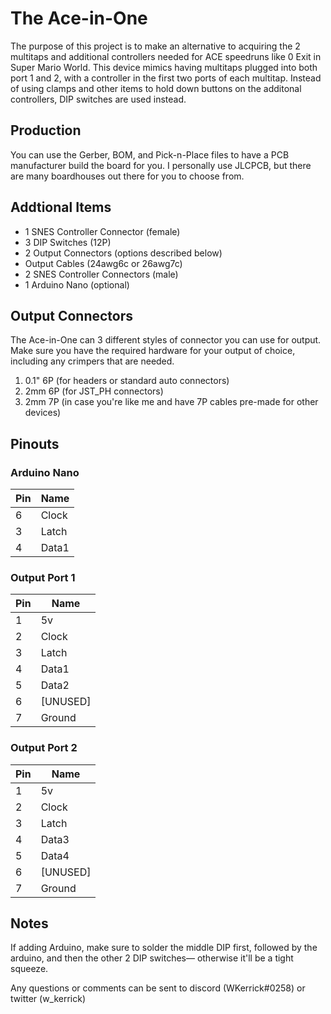 # The Ace-in-One
The purpose of this project is to make an alternative to acquiring the 2 multitaps and additional controllers needed for ACE speedruns like 0 Exit in Super Mario World. This device mimics having multitaps plugged into both port 1 and 2, with a controller in the first two ports of each multitap. Instead of using clamps and other items to hold down buttons on the additonal controllers, DIP switches are used instead.


## Production
You can use the Gerber, BOM, and Pick-n-Place files to have a PCB manufacturer build the board for you. I personally use JLCPCB, but there are many boardhouses out there for you to choose from.


## Addtional Items
* 1 SNES Controller Connector (female)
* 3 DIP Switches (12P)
* 2 Output Connectors (options described below)
* Output Cables (24awg6c or 26awg7c)
* 2 SNES Controller Connectors (male)
* 1 Arduino Nano (optional)


## Output Connectors
The Ace-in-One can 3 different styles of connector you can use for output. Make sure you have the required hardware for your output of choice, including any crimpers that are needed.

1. 0.1" 6P (for headers or standard auto connectors)
2. 2mm 6P (for JST_PH connectors)
3. 2mm 7P (in case you're like me and have 7P cables pre-made for other devices)


## Pinouts
### Arduino Nano
 Pin | Name
---- | ----
6 | Clock
3 | Latch
4 | Data1

### Output Port 1
 Pin | Name
---- | ----
1 | 5v
2 | Clock
3 | Latch
4 | Data1
5 | Data2
6 | [UNUSED]
7 | Ground

### Output Port 2
 Pin | Name
---- | ----
1 | 5v
2 | Clock
3 | Latch
4 | Data3
5 | Data4
6 | [UNUSED]
7 | Ground


## Notes
If adding Arduino, make sure to solder the middle DIP first, followed by the arduino, and then the other 2 DIP switches— otherwise it'll be a tight squeeze.

Any questions or comments can be sent to discord (WKerrick#0258) or twitter (w_kerrick)